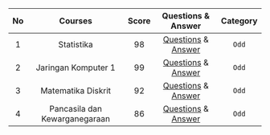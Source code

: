 |**No**| **Courses** | **Score** | **Questions & Answer** | **Category** |
|:----:|:-----------:| :-------: | :--------------------: | :----------: |
|  1   | Statistika  | 98        | [Questions](https://github.com/Me-n-Friends/College-Life-UBM/blob/main/2020%20Generation/Second%20Semester/UTS/S_UTS_AVV_Statistika.pdf) & [Answer](https://github.com/Me-n-Friends/College-Life-UBM/blob/main/2020%20Generation/Second%20Semester/UTS/J_UTS_AVV_Statistika.pdf) | `Odd` |
|  2   | Jaringan Komputer 1 | 99 | [Questions](https://github.com/Me-n-Friends/College-Life-UBM/blob/main/2020%20Generation/Second%20Semester/UTS/S_UTS_AVV_JaringanKomputer.pdf) & [Answer](https://github.com/Me-n-Friends/College-Life-UBM/blob/main/2020%20Generation/Second%20Semester/UTS/J_UTS_AVV_JaringanKomputer.pdf) | `Odd` |
|  3   | Matematika Diskrit | 92 | [Questions](https://github.com/janeclrst/College-Life-UBM/blob/main/2020%20Generation/Second%20Semester/UTS/S_UTS_JCL_MatDis.pdf) & [Answer](https://github.com/janeclrst/College-Life-UBM/blob/main/2020%20Generation/Second%20Semester/UTS/J_UTS_JCL_MatDis.pdf) | `Odd` |
|  4   | Pancasila dan Kewarganegaraan | 86 | [Questions](https://github.com/janeclrst/College-Life-UBM/blob/main/2020%20Generation/Second%20Semester/UTS/S_UTS_JCL_PKN.pdf) & [Answer](https://github.com/janeclrst/College-Life-UBM/blob/main/2020%20Generation/Second%20Semester/UTS/J_UTS_JCL_PKN.pdf) | `Odd` |

